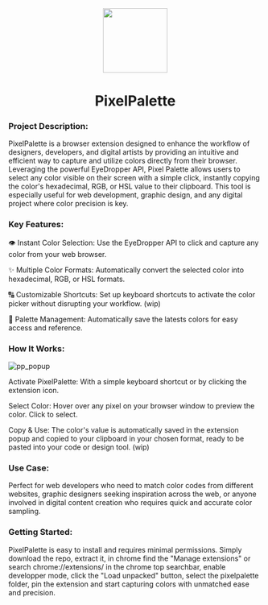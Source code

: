 <div align="center">
  <img width="128" height="128" src="https://github.com/tomcadene/pixelpalette/assets/165381734/fa13c5b9-3f32-4cc7-b834-0173d5f7dd34">
</div>

<h1 align="center">PixelPalette</h1>

### Project Description:
PixelPalette is a browser extension designed to enhance the workflow of designers, developers, and digital artists by providing an intuitive and efficient way to capture and utilize colors directly from their browser. Leveraging the powerful EyeDropper API, Pixel Palette allows users to select any color visible on their screen with a simple click, instantly copying the color's hexadecimal, RGB, or HSL value to their clipboard. This tool is especially useful for web development, graphic design, and any digital project where color precision is key.

### Key Features:
👁️ Instant Color Selection: Use the EyeDropper API to click and capture any color from your web browser.

✨ Multiple Color Formats: Automatically convert the selected color into hexadecimal, RGB, or HSL formats.

🔠 Customizable Shortcuts: Set up keyboard shortcuts to activate the color picker without disrupting your workflow. (wip)

🎨 Palette Management: Automatically save the latests colors for easy access and reference.

### How It Works:

![pp_popup](https://github.com/tomcadene/pixelpalette/assets/165381734/672b9036-0c5c-4482-98ec-23ce5a2707b7)

Activate PixelPalette: With a simple keyboard shortcut or by clicking the extension icon.

Select Color: Hover over any pixel on your browser window to preview the color. Click to select.

Copy & Use: The color's value is automatically saved in the extension popup and copied to your clipboard in your chosen format, ready to be pasted into your code or design tool. (wip)

### Use Case:
Perfect for web developers who need to match color codes from different websites, graphic designers seeking inspiration across the web, or anyone involved in digital content creation who requires quick and accurate color sampling.

### Getting Started:
PixelPalette is easy to install and requires minimal permissions. Simply download the repo, extract it, in chrome find the "Manage extensions" or search chrome://extensions/ in the chrome top searchbar, enable developper mode, click the "Load unpacked" button, select the pixelpalette folder, pin the extension and start capturing colors with unmatched ease and precision.
